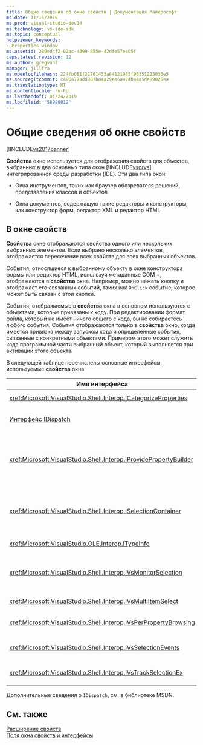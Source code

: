 ```yaml
---
title: Общие сведения об окне свойств | Документация Майкрософт
ms.date: 11/15/2016
ms.prod: visual-studio-dev14
ms.technology: vs-ide-sdk
ms.topic: conceptual
helpviewer_keywords:
- Properties window
ms.assetid: 289ed4f2-02ac-4899-855e-42dfe57ee05f
caps.latest.revision: 12
ms.author: gregvanl
manager: jillfra
ms.openlocfilehash: 224fb081f21701433a84121985f90351225036e5
ms.sourcegitcommit: c496a77add807ba4a29ee6a424b44a5de89025ea
ms.translationtype: MT
ms.contentlocale: ru-RU
ms.lasthandoff: 01/24/2019
ms.locfileid: "58980012"
---
```

# <a name="properties-window-overview"></a>Общие сведения об окне свойств
[!INCLUDE[vs2017banner](../../includes/vs2017banner.md)]

**Свойства** окно используется для отображения свойств для объектов, выбранных в два основных типа окон [!INCLUDE[vsprvs](../../includes/vsprvs-md.md)] интегрированной среды разработки (IDE). Эти два типа окон:  
  
-   Окна инструментов, таких как браузер обозревателя решений, представления классов и объектов  
  
-   Окна документов, содержащую такие редакторы и конструкторы, как конструктор форм, редактор XML и редактор HTML  
  
## <a name="using-the-properties-window"></a>В окне свойств  
 **Свойства** окне отображаются свойства одного или нескольких выбранных элементов. Если выбрано несколько элементов, отображается пересечение всех свойств для всех выбранных объектов.  
  
 События, относящиеся к выбранному объекту в окне конструктора формы или редактор HTML, используя метаданные COM +, отображаются в **свойства** окна. Например, можно нажать кнопку и отображает его связанных событий, таких как `OnClick` событие, которое может быть связан с этой кнопки.  
  
 События, отображаемые в **свойства** окна в основном используются с объектами, которые привязаны к коду. При редактировании формат файла, который не имеет ничего общего с кода, вы не собираетесь любого события. События отображаются только в **свойства** окно, когда имеется привязка между запуском кода и определенные события, связанные с конкретными объектами. Примером этого может служить кода программной части выбранный объект, который выполняется при активации этого объекта.  
  
 В следующей таблице перечислены основные интерфейсы, используемые **свойства** окна.  
  
|Имя интерфейса|Описание|  
|--------------------|-----------------|  
|<xref:Microsoft.VisualStudio.Shell.Interop.ICategorizeProperties>|Предоставляет список категорий для **свойства** окна и сопоставляет каждое свойство к категории.|  
|[Интерфейс IDispatch](http://msdn.microsoft.com/ebbff4bc-36b2-4861-9efa-ffa45e013eb5)|Предоставляет методы и свойства для программирования средств и других приложений, поддерживающих автоматизацию объекта.|  
|<xref:Microsoft.VisualStudio.Shell.Interop.IProvidePropertyBuilder>|Расположены кнопки с многоточием (...), вызывается *построители* , откройте windows модальное диалоговое окно, реализуемый самого объекта. Используется, если значение не является типизированным легко пользователем в текстовое поле. Например он может использоваться для откройте средство выбора цвета, определяющее значение RGB для вас.|  
|<xref:Microsoft.VisualStudio.Shell.Interop.ISelectionContainer>|Предоставляет доступ к объектам, используемую для обновления сведений, отображаемых в **свойства** окна. <xref:Microsoft.VisualStudio.Shell.Interop.ISelectionContainer> реализуется VSPackages для каждого окна, содержащий выбираемых объектов с помощью связанных свойств для отображения.|  
|<xref:Microsoft.VisualStudio.OLE.Interop.ITypeInfo>|Предоставляет сведения о типе объекта, например методы интерфейса и полей структуры.|  
|<xref:Microsoft.VisualStudio.Shell.Interop.IVsMonitorSelection>|Разрешает объектам VSPackage получать уведомления о событиях выбора и для получения сведений об иерархии текущего проекта, элемент, значение элемента и контекст команды пользовательского интерфейса.|  
|<xref:Microsoft.VisualStudio.Shell.Interop.IVsMultiItemSelect>|Предоставляет среду с доступом к нескольким выделениям.|  
|<xref:Microsoft.VisualStudio.Shell.Interop.IVsPerPropertyBrowsing>|Используется для предоставления локализованные имена для некоторых свойств, отображаемых в **свойства** окна.|  
|<xref:Microsoft.VisualStudio.Shell.Interop.IVsSelectionEvents>|Уведомляет зарегистрированные объекты VSPackage об изменениях текущего выделения, значение элемента или контекст команды пользовательского интерфейса.|  
|<xref:Microsoft.VisualStudio.Shell.Interop.IVsTrackSelectionEx>|Уведомляет среду об изменении в текущем выделении и предоставляет доступ к иерархии и элемента сведения, относящиеся к нового выделения.|  
  
 Дополнительные сведения о `IDispatch`, см. в библиотеке MSDN.  
  
## <a name="see-also"></a>См. также  
 [Расширение свойств](../../extensibility/internals/extending-properties.md)   
 [Поля окна свойств и интерфейсы](../../extensibility/internals/properties-window-fields-and-interfaces.md)
